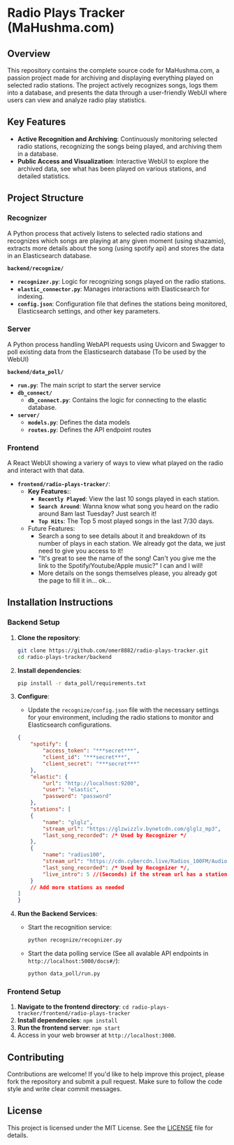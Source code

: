 # Radio Plays Tracker (MaHushma.com)

## Overview

This repository contains the complete source code for MaHushma.com, a passion project made for archiving and displaying everything played on selected radio stations. The project actively recognizes songs, logs them into a database, and presents the data through a user-friendly WebUI where users can view and analyze radio play statistics.

## Key Features

- **Active Recognition and Archiving**: Continuously monitoring selected radio stations, recognizing the songs being played, and archiving them in a database.
- **Public Access and Visualization**: Interactive WebUI to explore the archived data, see what has been played on various stations, and detailed statistics.

## Project Structure

### Recognizer

A Python process that actively listens to selected radio stations and recognizes which songs are playing at any given moment (using shazamio), extracts more details about the song (using spotify api) and stores the data in an Elasticsearch database.

**`backend/recognize/`** 
  - **`recognizer.py`**: Logic for recognizing songs played on the radio stations.
  - **`elastic_connector.py`**: Manages interactions with Elasticsearch for indexing.
  - **`config.json`**: Configuration file that defines the stations being monitored, Elasticsearch settings, and other key parameters.

### Server

A Python process handling WebAPI requests using Uvicorn and Swagger to poll existing data from the Elasticsearch database (To be used by the WebUI)

  **`backend/data_poll/`**
  - **`run.py`**: The main script to start the server service
  - **`db_connect/`**
    - **`db_connect.py`**: Contains the logic for connecting to the elastic database.
  - **`server/`**
    - **`models.py`**: Defines the data models
    - **`routes.py`**: Defines the API endpoint routes

### Frontend

A React WebUI showing a variery of ways to view what played on the radio and interact with that data.

- **`frontend/radio-plays-tracker/`**:
  - **Key Features:**:
    - **`Recently Played`**: View the last 10 songs played in each station.
    - **`Search Around`**: Wanna know what song you heard on the radio around 8am last Tuesday? Just search it!
    - **`Top Hits`**: The Top 5 most played songs in the last 7/30 days.
  - Future Features:
    - Search a song to see details about it and breakdown of its number of plays in each station. We already got the data, we just need to give you access to it!
    - "It's great to see the name of the song! Can't you give me the link to the Spotify/Youtube/Apple music?" I can and I will!
    - More details on the songs themselves please, you already got the page to fill it in... ok...


## Installation Instructions

### Backend Setup

1. **Clone the repository**:
   ```bash
   git clone https://github.com/omer8882/radio-plays-tracker.git
   cd radio-plays-tracker/backend
   ```

2. **Install dependencies**:
   ```bash
   pip install -r data_poll/requirements.txt
   ```

3. **Configure**:
   - Update the `recognize/config.json` file with the necessary settings for your environment, including the radio stations to monitor and Elasticsearch configurations.
    ```json
    {
        "spotify": {
            "access_token": "***secret***",
            "client_id": "***secret***",
            "client_secret": "***secret***"
        },
        "elastic": {
            "url": "http://localhost:9200",
            "user": "elastic",
            "password": "password"
        },
        "stations": [
        {
            "name": "glglz",
            "stream_url": "https://glzwizzlv.bynetcdn.com/glglz_mp3",
            "last_song_recorded": /* Used by Recognizer */
        },
        {
            "name": "radius100",
            "stream_url": "https://cdn.cybercdn.live/Radios_100FM/Audio/icecast.audio",
            "last_song_recorded": /* Used by Recognizer */,
            "live_intro": 5 //(Seconds) if the stream url has a station intro for every time it opens
        }
        // Add more stations as needed
    ]
    }
    ```

4. **Run the Backend Services**:
   - Start the recognition service:
     ```bash
     python recognize/recognizer.py
     ```
   - Start the data polling service (See all avalable API endpoints in `http://localhost:5000/docs#/`):
     ```bash
     python data_poll/run.py
     ```

### Frontend Setup

1. **Navigate to the frontend directory**:
   `cd radio-plays-tracker/frontend/radio-plays-tracker`
2. **Install dependencies**:
   `npm install`
3. **Run the frontend server**:
   `npm start`
4. Access in your web browser at `http://localhost:3000`.

## Contributing

Contributions are welcome! If you'd like to help improve this project, please fork the repository and submit a pull request. Make sure to follow the code style and write clear commit messages.

## License

This project is licensed under the MIT License. See the [LICENSE](LICENSE) file for details.